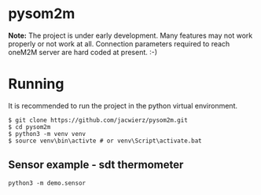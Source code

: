 # pysom2m

**Note:**
The project is under early development. Many features may not work properly or not work at all.
Connection parameters required to reach oneM2M server are hard coded at present. :-)

# Running

It is recommended to run the project in the python virtual environment.

```
$ git clone https://github.com/jacwierz/pysom2m.git
$ cd pysom2m
$ python3 -m venv venv
$ source venv\bin\activte # or venv\Script\activate.bat
```

## Sensor example - sdt thermometer

```
python3 -m demo.sensor
```



